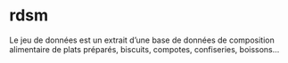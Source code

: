 # rdsm
 Le jeu de données est un extrait d’une base de données de composition alimentaire de plats préparés, biscuits, compotes, confiseries, boissons…
